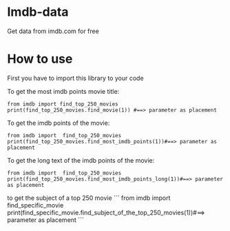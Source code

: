 # Imdb-data
Get data from imdb.com for free

# How to use
First you have to import this library to your code
</break>
</break>

To get the most imdb points movie title:
</break>
```
from imdb import find_top_250_movies
print(find_top_250_movies.find_movie(1)) #==> parameter as placement
```
</break>

To get the imdb points of the movie:
</break>

```
from imdb import  find_top_250_movies
print(find_top_250_movies.find_most_imdb_points(1))#==> parameter as placement
```
</break>

To get the long text of the imdb points of the movie:
</break>

```
from imdb import  find_top_250_movies
print(find_top_250_movies.find_most_imdb_points_long(1))#==> parameter as placement
```
</break>
to get the subject of a top 250 movie
</break>
```
from imdb import  find_specific_movie
print(find_specific_movie.find_subject_of_the_top_250_movies(1))#==> parameter as placement
```



